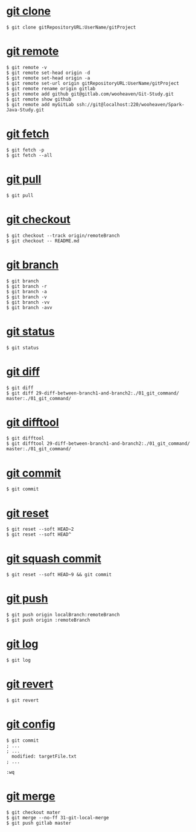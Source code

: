 # [git clone](01_git_command/01_git_clone.md)
```{bash}
$ git clone gitRepositoryURL:UserName/gitProject
```

# [git remote](01_git_command/02_git_remote.md)
```{bash}
$ git remote -v
$ git remote set-head origin -d
$ git remote set-head origin -a
$ git remote set-url origin gitRepositoryURL:UserName/gitProject
$ git remote rename origin gitlab
$ git remote add github git@gitlab.com/wooheaven/Git-Study.git
$ git remote show github
$ git remote add myGitLab ssh://git@localhost:220/wooheaven/Spark-Java-Study.git
```

# [git fetch](01_git_command/03_git_fetch.md)
```{bash}
$ git fetch -p
$ git fetch --all
```

# [git pull](01_git_command/04_git_pull.md)
```{bash}
$ git pull
```

# [git checkout](01_git_command/05_git_checkout.md)
```{bash}
$ git checkout --track origin/remoteBranch
$ git checkout -- README.md
```

# [git branch](01_git_command/06_git_branch.md)
```{bash}
$ git branch
$ git branch -r
$ git branch -a
$ git branch -v
$ git branch -vv
$ git branch -avv
```

# [git status](01_git_command/07_git_status.md)
```{bash}
$ git status
```

# [git diff](01_git_command/08_git_diff.md)
```{bash}
$ git diff
$ git diff 29-diff-between-branch1-and-branch2:./01_git_command/ master:./01_git_command/
```

# [git difftool](01_git_command/09_git_difftool.md)
```{bash}
$ git difftool
$ git difftool 29-diff-between-branch1-and-branch2:./01_git_command/ master:./01_git_command/
```

# [git commit](01_git_command/10_git_commit.md)
```{bash}
$ git commit
```

# [git reset](01_git_command/11_git_reset_soft.md)
```{bash}
$ git reset --soft HEAD~2
$ git reset --soft HEAD^
```

# [git squash commit](01_git_command/12_git_squash_commit.md)
```{bash}
$ git reset --soft HEAD~9 && git commit
```

# [git push](01_git_command/13_git_push.md)
```{bash}
$ git push origin localBranch:remoteBranch
$ git push origin :remoteBranch
```

# [git log](01_git_command/14_git_log.md)
```{bash}
$ git log
```

# [git revert](01_git_command/15_git_revert.md)
```{bash}
$ git revert
```

# [git config](01_git_command/16_git_config.md)
```{bash}
$ git commit
; ...
; ...
  modified: targetFile.txt
; ...

:wq
```

# [git merge](01_git_command/17_git_merge.md)
```{bash}
$ git checkout mater
$ git merge --no-ff 31-git-local-merge
$ git push gitlab master
```
